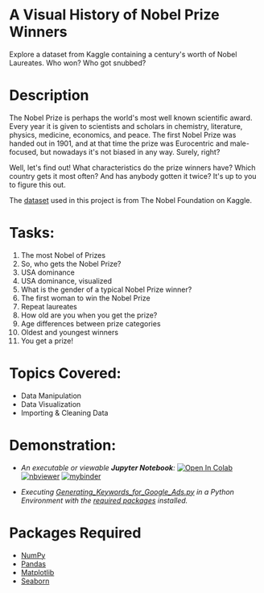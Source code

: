 # A Visual History of Nobel Prize Winners
Explore a dataset from Kaggle containing a century's worth of Nobel Laureates. Who won? Who got snubbed?

# Description
The Nobel Prize is perhaps the world's most well known scientific award. Every year it is given to scientists and scholars in chemistry, literature, physics, medicine, economics, and peace. The first Nobel Prize was handed out in 1901, and at that time the prize was Eurocentric and male-focused, but nowadays it's not biased in any way. Surely, right?

Well, let's find out! What characteristics do the prize winners have? Which country gets it most often? And has anybody gotten it twice? It's up to you to figure this out.

The [dataset](https://www.kaggle.com/nobelfoundation/nobel-laureates) used in this project is from The Nobel Foundation on Kaggle.

# Tasks:
1. The most Nobel of Prizes
2. So, who gets the Nobel Prize?
3. USA dominance
4. USA dominance, visualized
5. What is the gender of a typical Nobel Prize winner?
6. The first woman to win the Nobel Prize
7. Repeat laureates
8. How old are you when you get the prize?
9. Age differences between prize categories
10. Oldest and youngest winners
11. You get a prize!

# Topics Covered:
- Data Manipulation
- Data Visualization
- Importing & Cleaning Data

# Demonstration:

- *An executable or viewable **Jupyter Notebook**:* 
[![Open In Colab](https://colab.research.google.com/assets/colab-badge.svg)](https://colab.research.google.com/github/Suraj-Patro/Nobel_Prize_Winners_Visual_History/blob/main/Nobel_Prize_Winners_Visual_History.ipynb)
[![nbviewer](https://raw.githubusercontent.com/jupyter/design/master/logos/Badges/nbviewer_badge.svg)](https://nbviewer.jupyter.org/github/Suraj-Patro/Nobel_Prize_Winners_Visual_History/blob/main/Nobel_Prize_Winners_Visual_History.ipynb)
[![mybinder](https://mybinder.org/badge_logo.svg)](https://mybinder.org/v2/gh/Suraj-Patro/Nobel_Prize_Winners_Visual_History/main?filepath=Nobel_Prize_Winners_Visual_History.ipynb)

- *Executing [Generating_Keywords_for_Google_Ads.py](https://raw.githubusercontent.com/Suraj-Patro/Nobel_Prize_Winners_Visual_History/main/nobel_prize_winners_visual_history.py) in a Python Environment with the [required packages](#packages-required) installed.*

# Packages Required
- [NumPy](https://numpy.org/doc/stable/user/quickstart.html)
- [Pandas](https://pandas.pydata.org/pandas-docs/stable/getting_started/index.html#getting-started)
- [Matplotlib](https://matplotlib.org/stable/index.html)
- [Seaborn](https://seaborn.pydata.org/)